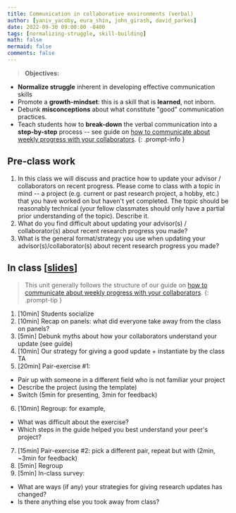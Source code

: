 ```yaml
---
title: Communication in collaborative environments (verbal)
author: [yaniv_yacoby, eura_shin, john_girash, david_parkes]
date: 2022-09-30 09:00:00 -0400
tags: [normalizing-struggle, skill-building]
math: false
mermaid: false
comments: false
---
```


> **Objectives:**
* **Normalize struggle** inherent in developing effective communication skills
* Promote a **growth-mindset**: this is a skill that is **learned**, not inborn.
* Debunk **misconceptions** about what constitute "good" communication practices. 
* Teach students how to **break-down** the verbal communication into a **step-by-step** process -- see guide on [how to communicate about weekly progress with your collaborators](https://yanivyacoby.github.io/harvard-cs290/materials/communication-in-collaborative-environments).
{: .prompt-info }


## Pre-class work
1. In this class we will discuss and practice how to update your advisor / collaborators on recent progress. Please come to class with a topic in mind -- a project (e.g. current or past research project, a hobby, etc.) that you have worked on but haven't yet completed. The topic should be reasonably technical (your fellow classmates should only have a partial prior understanding of the topic). Describe it.
2. What do you find difficult about updating your advisor(s) / collaborator(s) about recent research progress you made?
3. What is the general format/strategy you use when updating your advisor(s)/collaborator(s) about recent research progress you made?


## In class \[[slides](https://docs.google.com/presentation/d/1o7C26CdeZwkIwqK7Rvohzng9C2OHFCW8acZTPoXMIwY/edit?usp=sharing)\]
> This unit generally follows the structure of our guide on [how to communicate about weekly progress with your collaborators](https://yanivyacoby.github.io/harvard-cs290/materials/communication-in-collaborative-environments).
{: .prompt-tip }
1. [10min] Students socialize
2. [10min] Recap on panels: what did everyone take away from the class on panels?
3. [5min] Debunk myths about how your collaborators understand your update (see guide)
4. [10min] Our strategy for giving a good update + instantiate by the class TA
5. [20min] Pair-exercise #1:
  * Pair up with someone in a different field who is not familiar your project
  * Describe the project (using the template)
  * Switch (5min for presenting, 3min for feedback)
6. [10min] Regroup: for example,
  * What was difficult about the exercise?
  * Which steps in the guide helped you best understand your peer's project?
7. [15min] Pair-exercise #2: pick a different pair, repeat but with (2min, ~3min for feedback)
8. [5min] Regroup
9. [5min] In-class survey:
  * What are ways (if any) your strategies for giving research updates has changed?
  * Is there anything else you took away from class?

